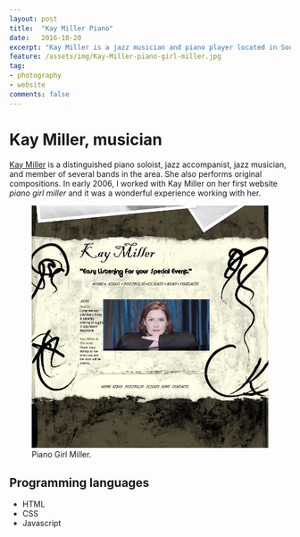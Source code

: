 ```yaml
---
layout: post
title:  "Kay Miller Piano"
date:   2016-10-20
excerpt: "Kay Miller is a jazz musician and piano player located in Southeast, Texas."
feature: /assets/img/Kay-Miller-piano-girl-miller.jpg
tag:
- photography
- website
comments: false
---
```

<meta property="article:author" content="https://www.facebook.com/adamdjbrett" />


# Kay Miller, musician
[Kay Miller](http://www.kaymillermusic.com/) is a distinguished piano soloist, jazz accompanist, jazz musician, and member of several bands in the area. She also performs original compositions. In early 2006, I worked with Kay Miller on her first website _piano girl miller_ and it was a wonderful experience working with her.

<figure>
	<a href="/assets/img/Kay-Miller-piano-girl-miller.jpg"><img src="assets/img/Kay-Miller-piano-girl-miller.jpg"></a>
	<figcaption>Piano Girl Miller.</figcaption>
</figure>

## Programming languages
* HTML
* CSS
* Javascript

